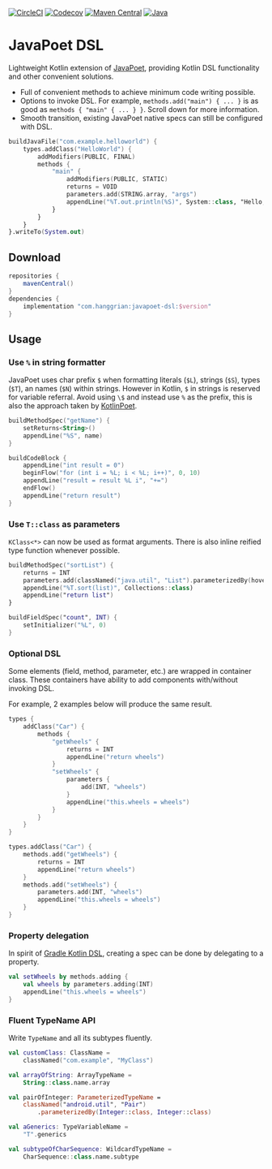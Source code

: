 [![CircleCI](https://img.shields.io/circleci/build/gh/hanggrian/javapoet-dsl)](https://app.circleci.com/pipelines/github/hanggrian/javapoet-dsl/)
[![Codecov](https://img.shields.io/codecov/c/gh/hanggrian/javapoet-dsl)](https://app.codecov.io/gh/hanggrian/javapoet-dsl/)
[![Maven Central](https://img.shields.io/maven-central/v/com.hanggrian/javapoet-dsl)](https://repo1.maven.org/maven2/com/hanggrian/javapoet-dsl/)
[![Java](https://img.shields.io/badge/java-8+-informational)](https://docs.oracle.com/javase/8/)

# JavaPoet DSL

Lightweight Kotlin extension of [JavaPoet](https://github.com/square/javapoet/),
providing Kotlin DSL functionality and other convenient solutions.

- Full of convenient methods to achieve minimum code writing possible.
- Options to invoke DSL. For example, `methods.add("main") { ... }` is as good
  as `methods { "main" { ... } }`. Scroll down for more information.
- Smooth transition, existing JavaPoet native specs can still be configured with
  DSL.

```kt
buildJavaFile("com.example.helloworld") {
    types.addClass("HelloWorld") {
        addModifiers(PUBLIC, FINAL)
        methods {
            "main" {
                addModifiers(PUBLIC, STATIC)
                returns = VOID
                parameters.add(STRING.array, "args")
                appendLine("%T.out.println(%S)", System::class, "Hello, JavaPoet!")
            }
        }
    }
}.writeTo(System.out)
```

## Download

```gradle
repositories {
    mavenCentral()
}
dependencies {
    implementation "com.hanggrian:javapoet-dsl:$version"
}
```

## Usage

### Use `%` in string formatter

JavaPoet uses char prefix `$` when formatting literals (`$L`), strings (`$S`),
types (`$T`), an names (`$N`) within strings. However in Kotlin, `$` in strings
is reserved for variable referral. Avoid using `\$` and instead use `%` as the
prefix, this is also the approach taken by [KotlinPoet](https://github.com/square/kotlinpoet/).

```kt
buildMethodSpec("getName") {
    setReturns<String>()
    appendLine("%S", name)
}

buildCodeBlock {
    appendLine("int result = 0")
    beginFlow("for (int i = %L; i < %L; i++)", 0, 10)
    appendLine("result = result %L i", "+=")
    endFlow()
    appendLine("return result")
}
```

### Use `T::class` as parameters

`KClass<*>` can now be used as format arguments. There is also inline reified
type function whenever possible.

```kt
buildMethodSpec("sortList") {
    returns = INT
    parameters.add(classNamed("java.util", "List").parameterizedBy(hoverboard), "list")
    appendLine("%T.sort(list)", Collections::class)
    appendLine("return list")
}

buildFieldSpec("count", INT) {
    setInitializer("%L", 0)
}
```

### Optional DSL

Some elements (field, method, parameter, etc.) are wrapped in container class.
These containers have ability to add components with/without invoking DSL.

For example, 2 examples below will produce the same result.

```kt
types {
    addClass("Car") {
        methods {
            "getWheels" {
                returns = INT
                appendLine("return wheels")
            }
            "setWheels" {
                parameters {
                    add(INT, "wheels")
                }
                appendLine("this.wheels = wheels")
            }
        }
    }
}

types.addClass("Car") {
    methods.add("getWheels") {
        returns = INT
        appendLine("return wheels")
    }
    methods.add("setWheels") {
        parameters.add(INT, "wheels")
        appendLine("this.wheels = wheels")
    }
}
```

### Property delegation

In spirit of [Gradle Kotlin DSL](https://docs.gradle.org/current/userguide/kotlin_dsl.html#using_kotlin_delegated_properties),
creating a spec can be done by delegating to a property.

```kt
val setWheels by methods.adding {
    val wheels by parameters.adding(INT)
    appendLine("this.wheels = wheels")
}
```

### Fluent TypeName API

Write `TypeName` and all its subtypes fluently.

```kt
val customClass: ClassName =
    classNamed("com.example", "MyClass")

val arrayOfString: ArrayTypeName =
    String::class.name.array

val pairOfInteger: ParameterizedTypeName =
    classNamed("android.util", "Pair")
        .parameterizedBy(Integer::class, Integer::class)

val aGenerics: TypeVariableName =
    "T".generics

val subtypeOfCharSequence: WildcardTypeName =
    CharSequence::class.name.subtype
```
